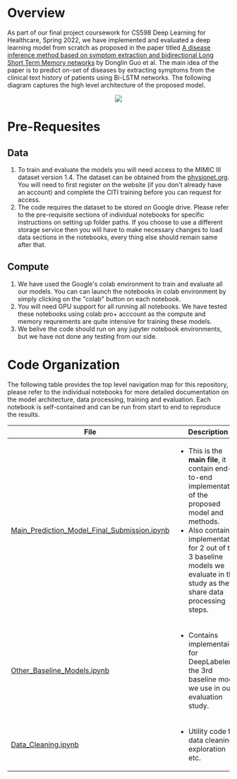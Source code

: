 # Overview
As part of our final project coursework for CS598 Deep Learning for Healthcare, Spring 2022, we have implemented and evaluated a deep learning model from scratch as proposed in the paper titled [A disease inference method based on symptom extraction and bidirectional Long Short Term Memory networks](https://pubmed.ncbi.nlm.nih.gov/31301375/) by Donglin Guo et al. The main idea of the paper is to predict on-set of diseases by extracting symptoms from the clinical text history of patients using Bi-LSTM networks. The following diagram captures the high level architecture of the proposed model.

<p align="center">
  <img src="https://user-images.githubusercontent.com/8692284/166911831-85412059-07db-48b5-ab20-f43217234930.png">
</p>

# Pre-Requesites
## Data
1. To train and evaluate the models you will need access to the MIMIC III dataset version 1.4. The dataset can be obtained from the [physionet.org](https://physionet.org/content/mimiciii/1.4/). You will need to first register on the website (if you don't already have an account) and complete the CITI training before you can request for access.
2. The code requires the dataset to be stored on Google drive. Please refer to the pre-requisite sections of individual notebooks for specific instructions on setting up folder paths. If you choose to use a different storage service then you will have to make necessary changes to load data sections in the notebooks, every thing else should remain same after that.
## Compute
1. We have used the Google's colab environment to train and evaluate all our models. You can can launch the notebooks in colab environment by simply clicking on the "colab" button on each notebook.
2. You will need GPU support for all running all notebooks. We have tested these notebooks using colab pro+ acccount as the compute and memory requrements are quite intensive for training these models.
3. We belive the code should run on any jupyter notebook environments, but we have not done any testing from our side.

# Code Organization
The following table provides the top level navigation map for this repository, please refer to the individual notebooks for more detailed documentation on the model architecture, data processing, training and evaluation. Each notebook is self-contained and can be run from start to end to reproduce the results.

| File | Description |
| --- | --- |
|[Main_Prediction_Model_Final_Submission.ipynb](https://github.com/amyth18/CS598-Deep-Learning-Final-Project/blob/main/Main_Prediction_Model_Final_Submission.ipynb) | <ul><li>This is the <b>main file</b>, it contain end-to-end implementation of the proposed model and methods. <li> Also contains implementation for 2 out of the 3 baseline models we evaluate in this study as they share data processing steps.</ul> |
| [Other_Baseline_Models.ipynb](https://github.com/amyth18/CS598-Deep-Learning-Final-Project/blob/main/Other_Baseline_Models.ipynb) | <ul><li>Contains implementaion for DeepLabeler, the 3rd baseline model we use in our evaluation study.
| [Data_Cleaning.ipynb](https://github.com/amyth18/CS598-Deep-Learning-Final-Project/blob/main/Data_Cleaning.ipynb) | <ul><li>Utility code for data cleaning, exploration etc.</ul>
